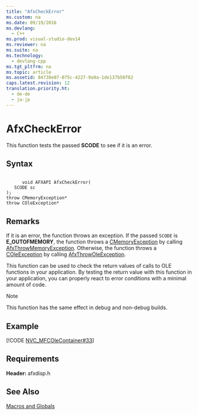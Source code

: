 ```yaml
---
title: "AfxCheckError"
ms.custom: na
ms.date: 09/19/2016
ms.devlang: 
  - C++
ms.prod: visual-studio-dev14
ms.reviewer: na
ms.suite: na
ms.technology: 
  - devlang-cpp
ms.tgt_pltfrm: na
ms.topic: article
ms.assetid: 84738e07-075c-4227-9a9a-1de137b50f82
caps.latest.revision: 12
translation.priority.ht: 
  - de-de
  - ja-jp
---
```

# AfxCheckError
This function tests the passed **SCODE** to see if it is an error.  
  
## Syntax  
  
```  
  
      void AFXAPI AfxCheckError(  
   SCODE sc   
);  
throw CMemoryException*  
throw COleException*  
```  
  
## Remarks  
 If it is an error, the function throws an exception. If the passed `SCODE` is **E_OUTOFMEMORY**, the function throws a [CMemoryException](../vs140/CMemoryException-Class.md) by calling [AfxThrowMemoryException](../vs140/AfxThrowMemoryException.md). Otherwise, the function throws a [COleException](../vs140/COleException-Class.md) by calling [AfxThrowOleException](../vs140/AfxThrowOleException.md).  
  
 This function can be used to check the return values of calls to OLE functions in your application. By testing the return value with this function in your application, you can properly react to error conditions with a minimal amount of code.  
  
> [!NOTE]
>  This function has the same effect in debug and non-debug builds.  
  
## Example  
 [!CODE [NVC_MFCOleContainer#33](../CodeSnippet/VS_Snippets_Cpp/NVC_MFCOleContainer#33)]  
  
## Requirements  
 **Header:** afxdisp.h  
  
## See Also  
 [Macros and Globals](../vs140/MFC-Macros-and-Globals.md)